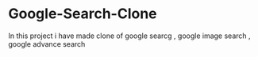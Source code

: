 # Google-Search-Clone
In this project i have made clone of google searcg , google image search , google advance search
